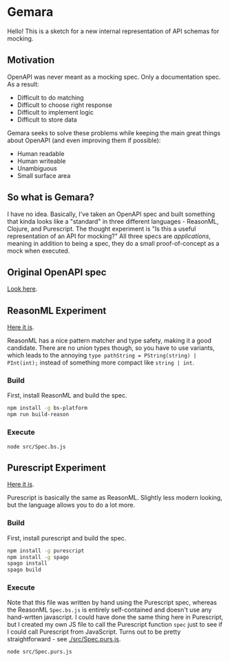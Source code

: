 # Gemara

Hello!
This is a sketch for a new internal representation of API schemas for mocking.

## Motivation

OpenAPI was never meant as a mocking spec. Only a documentation spec. As a result:

- Difficult to do matching
- Difficult to choose right response
- Difficult to implement logic
- Difficult to store data

Gemara seeks to solve these problems while keeping the main great things about OpenAPI (and even improving them if possible):

- Human readable
- Human writeable
- Unambiguous
- Small surface area

## So what is Gemara?

I have no idea. Basically, I've taken an OpenAPI spec and built something that kinda looks like a "standard" in three different languages - ReasonML, Clojure, and Purescript.  The thought experiment is "Is this a useful representation of an API for mocking?"  All three specs are *applications*, meaning in addition to being a spec, they do a small proof-of-concept as a mock when executed.

## Original OpenAPI spec

[Look here](./src/index.yml).

## ReasonML Experiment

[Here it is](./src/Spec.re).

ReasonML has a nice pattern matcher and type safety, making it a good candidate. There are no union types though, so you have to use variants, which leads to the annoying `type pathString = PString(string) | PInt(int);` instead of something more compact like `string | int`.

### Build

First, install ReasonML and build the spec.

```bash
npm install -g bs-platform
npm run build-reason
```

### Execute

```
node src/Spec.bs.js
```

## Purescript Experiment

[Here it is](./src/Spec.purs).

Purescript is basically the same as ReasonML. Slightly less modern looking, but the language allows you to do a lot more.

### Build

First, install purescript and build the spec.

```bash
npm install -g purescript
npm install -g spago
spago install
spago build
```

### Execute

Note that this file was written by hand using the Purescript spec, whereas the ReasonML `Spec.bs.js` is entirely self-contained and doesn't use any hand-wrtten javascript. I could have done the same thing here in Purescript, but I created my own JS file to call the Purescript function `spec` just to see if I could call Purescript from JavaScript. Turns out to be pretty straightforward - see [./src/Spec.purs.js](./src/Spec.purs.js).

```
node src/Spec.purs.js   
```
